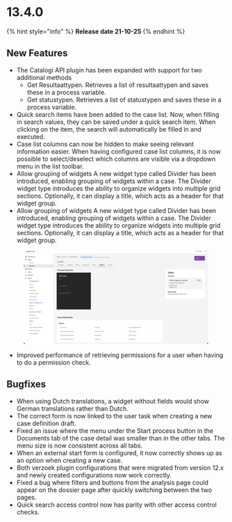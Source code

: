 # 13.4.0

{% hint style="info" %}
**Release date 21-10-25**
{% endhint %}

## New Features

* The Catalogi API plugin has been expanded with support for two additional methods
  * Get Resultaattypen. Retrieves a list of resultaattypen and saves these in a process variable.
  * Get statustypen. Retrieves a list of statustypen and saves these in a process variable.
* Quick search items have been added to the case list. Now, when filling in search values, they can be saved under a quick search item. When clicking on the item, the search will automatically be filled in and executed.
* Case list columns can now be hidden to make seeing relevant information easier. When having configured case list columns, it is now possible to select/deselect which columns are visible via a dropdown menu in the list toolbar.
* Allow grouping of widgets A new widget type called Divider has been introduced, enabling grouping of widgets within a case. The Divider widget type introduces the ability to organize widgets into multiple grid sections. Optionally, it can display a title, which acts as a header for that widget group.
* Allow grouping of widgets
  A new widget type called Divider has been introduced, enabling grouping of widgets within a case.
  The Divider widget type introduces the ability to organize widgets into multiple grid sections.
  Optionally, it can display a title, which acts as a header for that widget group.

<figure><img src="../../../.gitbook/assets/image (20).png" alt=""><figcaption></figcaption></figure>

* Improved performance of retrieving permissions for a user when having to do a permission check.

## Bugfixes

* When using Dutch translations, a widget without fields would show German translations rather than Dutch.
* The correct form is now linked to the user task when creating a new case definition draft.
* Fixed an issue where the menu under the Start process button in the Documents tab of the case detail was smaller than in the other tabs. The menu size is now consistent across all tabs.
* When an external start form is configured, it now correctly shows up as an option when creating a new case.
* Both verzoek plugin configurations that were migrated from version 12.x and newly created configurations now work correctly.
* Fixed a bug where filters and buttons from the analysis page could appear on the dossier page after quickly switching between the two pages.
* Quick search access control now has parity with other access control checks.
